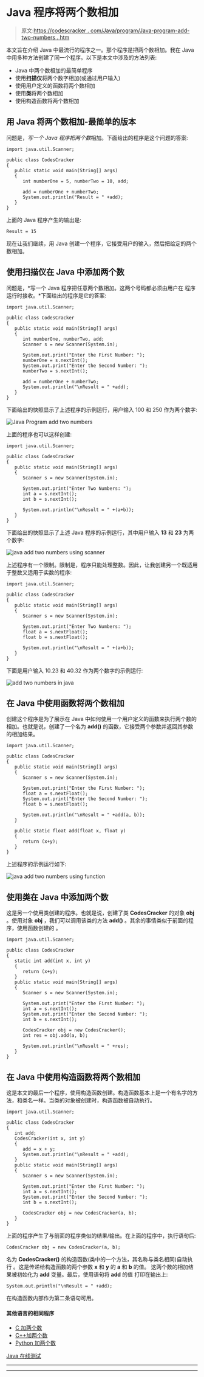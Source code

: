 # Java 程序将两个数相加

> 原文:[https://codescracker . com/Java/program/Java-program-add-two-numbers . htm](https://codescracker.com/java/program/java-program-add-two-numbers.htm)

本文旨在介绍 Java 中最流行的程序之一。那个程序是把两个数相加。我在 Java 中用多种方法创建了同一个程序。以下是本文中涉及的方法列表:

*   Java 中两个数相加的最简单程序
*   使用**扫描仪**将两个数字相加(或通过用户输入)
*   使用用户定义的函数将两个数相加
*   使用**类**将两个数相加
*   使用构造函数将两个数相加

## 用 Java 将两个数相加-最简单的版本

问题是，*写一个 Java 程序把两个数*相加。下面给出的程序是这个问题的答案:

```
import java.util.Scanner;

public class CodesCracker
{
   public static void main(String[] args)
   {
      int numberOne = 5, numberTwo = 10, add;

      add = numberOne + numberTwo;
      System.out.println("Result = " +add);
   }
}
```

上面的 Java 程序产生的输出是:

```
Result = 15
```

现在让我们继续，用 Java 创建一个程序，它接受用户的输入，然后把给定的两个数相加。

## 使用扫描仪在 Java 中添加两个数

问题是，*写一个 Java 程序把任意两个数相加。这两个号码都必须由用户在 程序运行时接收。*下面给出的程序是它的答案:

```
import java.util.Scanner;

public class CodesCracker
{
   public static void main(String[] args)
   {
      int numberOne, numberTwo, add;
      Scanner s = new Scanner(System.in);

      System.out.print("Enter the First Number: ");
      numberOne = s.nextInt();
      System.out.print("Enter the Second Number: ");
      numberTwo = s.nextInt();

      add = numberOne + numberTwo;
      System.out.println("\nResult = " +add);
   }
}
```

下面给出的快照显示了上述程序的示例运行，用户输入 100 和 250 作为两个数字:

![Java Program add two numbers](../Images/f5d40cea29c618d7240b76b55d95b076.png)

上面的程序也可以这样创建:

```
import java.util.Scanner;

public class CodesCracker
{
   public static void main(String[] args)
   {
      Scanner s = new Scanner(System.in);

      System.out.print("Enter Two Numbers: ");
      int a = s.nextInt();
      int b = s.nextInt();

      System.out.println("\nResult = " +(a+b));
   }
}
```

下面给出的快照显示了上述 Java 程序的示例运行，其中用户输入 **13** 和 **23** 为两个数字:

![java add two numbers using scanner](../Images/509a87f22f544b968999956639882992.png)

上述程序有一个限制。限制是，程序只能处理整数。因此，让我创建另一个既适用于整数又适用于实数的程序:

```
import java.util.Scanner;

public class CodesCracker
{
   public static void main(String[] args)
   {
      Scanner s = new Scanner(System.in);

      System.out.print("Enter Two Numbers: ");
      float a = s.nextFloat();
      float b = s.nextFloat();

      System.out.println("\nResult = " +(a+b));
   }
}
```

下面是用户输入 10.23 和 40.32 作为两个数字的示例运行:

![add two numbers in java](../Images/032141e2f110f3da35c18f1d9e77d56c.png)

## 在 Java 中使用函数将两个数相加

创建这个程序是为了展示在 Java 中如何使用一个用户定义的函数来执行两个数的相加。也就是说，创建了一个名为 **add()** 的函数，它接受两个参数并返回其参数的相加结果。

```
import java.util.Scanner;

public class CodesCracker
{
   public static void main(String[] args)
   {
      Scanner s = new Scanner(System.in);

      System.out.print("Enter the First Number: ");
      float a = s.nextFloat();
      System.out.print("Enter the Second Number: ");
      float b = s.nextFloat();

      System.out.println("\nResult = " +add(a, b));
   }

   public static float add(float x, float y)
   {
      return (x+y);
   }
}
```

上述程序的示例运行如下:

![java add two numbers using function](../Images/1cd999e47b3203aa90ba2f79cb3e97ac.png)

## 使用类在 Java 中添加两个数

这是另一个使用类创建的程序。也就是说，创建了类 **CodesCracker** 的对象 **obj** 。使用对象 **obj** ，我们可以调用该类的方法 **add()** 。其余的事情类似于前面的程序，使用函数创建的 。

```
import java.util.Scanner;

public class CodesCracker
{
   static int add(int x, int y)
   {
      return (x+y);
   }
   public static void main(String[] args)
   {
      Scanner s = new Scanner(System.in);

      System.out.print("Enter the First Number: ");
      int a = s.nextInt();
      System.out.print("Enter the Second Number: ");
      int b = s.nextInt();

      CodesCracker obj = new CodesCracker();
      int res = obj.add(a, b);

      System.out.println("\nResult = " +res);
   }
}
```

## 在 Java 中使用构造函数将两个数相加

这是本文的最后一个程序，使用构造函数创建。构造函数基本上是一个有名字的方法，和类名一样。当类的对象被创建时，构造函数被自动执行。

```
import java.util.Scanner;

public class CodesCracker
{
   int add;
   CodesCracker(int x, int y)
   {
      add = x + y;
      System.out.println("\nResult = " +add);
   }
   public static void main(String[] args)
   {
      Scanner s = new Scanner(System.in);

      System.out.print("Enter the First Number: ");
      int a = s.nextInt();
      System.out.print("Enter the Second Number: ");
      int b = s.nextInt();

      CodesCracker obj = new CodesCracker(a, b);
   }
}
```

上面的程序产生了与前面的程序类似的结果/输出。在上面的程序中，执行语句后:

```
CodesCracker obj = new CodesCracker(a, b);
```

名为 **CodesCracker()** 的构造函数(类中的一个方法，其名称与类名相同)自动执行 。这是传递给构造函数的两个参数 **x** 和 **y** 的 **a** 和 **b** 的值。 这两个数的相加结果被初始化为 **add** 变量。最后，使用语句将 **add** 的值 打印在输出上:

```
System.out.println("\nResult = " +add);
```

在构造函数内部作为第二条语句可用。

#### 其他语言的相同程序

*   [C 加两个数](/c/program/c-program-add-two-numbers.htm)
*   [C++加两个数](/cpp/program/cpp-program-add-two-numbers.htm)
*   [Python 加两个数](/python/program/python-program-add-two-numbers.htm)

[Java 在线测试](/exam/showtest.php?subid=1)

* * *

* * *